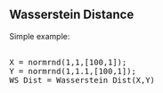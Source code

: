 ## Wasserstein Distance
Simple example:
<pre> 
X = normrnd(1,1,[100,1]);
Y = normrnd(1,1.1,[100,1]);
WS_Dist = Wasserstein_Dist(X,Y)
</pre>
